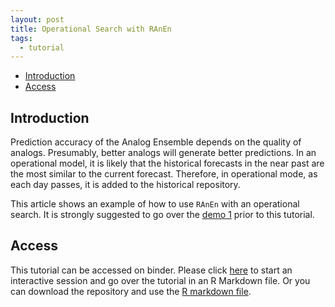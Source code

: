 ```yaml
---
layout: post
title: Operational Search with RAnEn
tags:
  - tutorial
---
```


<!-- vim-markdown-toc GitLab -->

* [Introduction](#introduction)
* [Access](#access)

<!-- vim-markdown-toc -->

Introduction
------------

Prediction accuracy of the Analog Ensemble depends on the quality of analogs. Presumably, better analogs will generate better predictions. In an operational model, it is likely that the historical forecasts in the near past are the most similar to the current forecast. Therefore, in operational mode, as each day passes, it is added to the historical repository.

This article shows an example of how to use `RAnEn` with an operational search. It is strongly suggested to go over the [demo 1](https://weiming-hu.github.io/AnalogsEnsemble/2018/11/04/demo-1-RAnEn-basics.html) prior to this tutorial.

Access
------------

This tutorial can be accessed on binder. Please click [here](https://mybinder.org/v2/gh/Weiming-Hu/AnalogsEnsemble/master?urlpath=rstudio) to start an interactive session and go over the tutorial in an R Markdown file. Or you can download the repository and use the [R markdown file](https://github.com/Weiming-Hu/AnalogsEnsemble/blob/master/RAnalogs/examples/demo-3_operational-search.Rmd).
